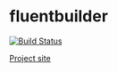 # fluentbuilder

[![Build Status](https://travis-ci.org/zhv/fluentbuilder.svg?branch=master)](https://travis-ci.org/zhv/fluentbuilder)

[Project site](http://zhv.github.io/fluentbuilder/)
